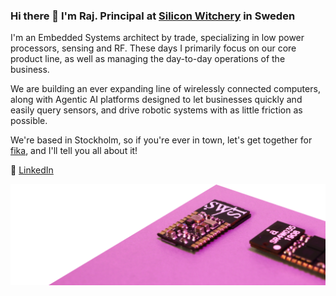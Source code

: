 ### Hi there 👋 I'm Raj. Principal at [Silicon Witchery](https://www.siliconwitchery.com) in Sweden

I'm an Embedded Systems architect by trade, specializing in low power processors, sensing and RF. These days I primarily focus on our core product line, as well as managing the day-to-day operations of the business.

We are building an ever expanding line of wirelessly connected computers, along with Agentic AI platforms designed to let businesses quickly and easily query sensors, and drive robotic systems with as little friction as possible.

We're based in Stockholm, so if you're ever in town, let's get together for [fika](https://en.wikipedia.org/wiki/Coffee_culture#Sweden), and I'll tell you all about it!

🔗 [LinkedIn](https://www.linkedin.com/in/rajesh-nakarja-embedded/)

![S1 Module](s1-module-back.png)
